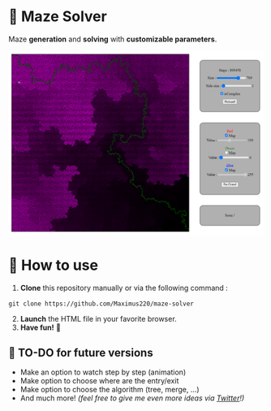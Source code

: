 # 🔐 Maze Solver
Maze **generation** and **solving** with **customizable parameters**.

![demo2](demo/demo1.png)

# 🔧 How to use
1. __Clone__ this repository manually or via the following command :
```
git clone https://github.com/Maximus220/maze-solver
```
2. __Launch__ the HTML file in your favorite browser.
3. __Have fun!__ 🎉

## 📜 TO-DO for future versions

 * Make an option to watch step by step (animation)
 * Make option to choose where are the entry/exit
 * Make option to choose the algorithm (tree, merge, ...)
 * And much more! *(feel free to give me even more ideas via [Twitter](https://twitter.com/Maximus_pro_)!)*
